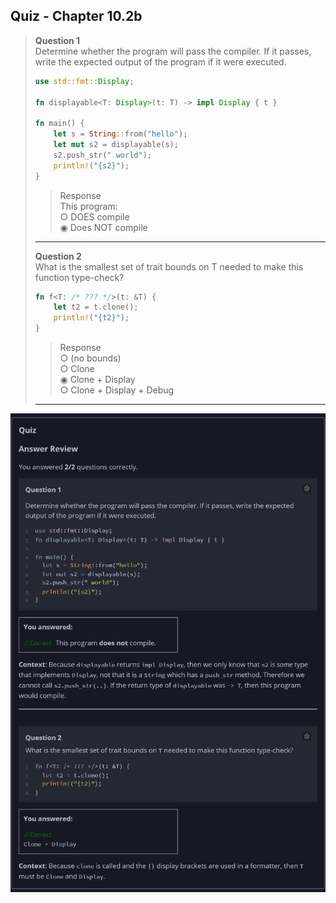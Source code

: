 ## Quiz - Chapter 10.2b ##

> **Question 1**<br>
> Determine whether the program will pass the compiler. If it 
> passes, write the expected output of the program if it were 
> executed.
>
> ```rust
> use std::fmt::Display;
> 
> fn displayable<T: Display>(t: T) -> impl Display { t }
> 
> fn main() {
>     let s = String::from("hello");
>     let mut s2 = displayable(s);
>     s2.push_str(" world");
>     println!("{s2}");
> }
> ```
>
> > Response<br>
> > This program:<br>
> > ○ DOES compile<br>
> > ◉ Does NOT compile<br>
> > 
> ---
>
> **Question 2**<br>
> What is the smallest set of trait bounds on T needed to 
> make this function type-check?
>
> ```rust
> fn f<T: /* ??? */>(t: &T) {
>     let t2 = t.clone();
>     println!("{t2}");
> }
> ```
>
> > Response<br>
> > ○ (no bounds)<br>
> > ○ Clone<br>
> > ◉ Clone + Display<br>
> > ○ Clone + Display + Debug<br>
> >
> ---

![image](../additional-files/images/quiz_1002b.png)
